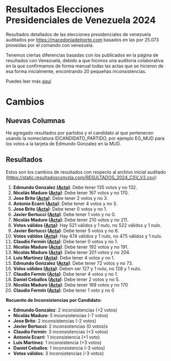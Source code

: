 # Resultados Elecciones Presidenciales de Venezuela 2024 

Resultados detallados de las elecciones presidenciales de venezuela auditados por https://macedoniadelnorte.com basados en las por 25.073 proveidas por el comando con venezuela.

Tenemos ciertas diferencias basadas con los publicados en la página de resultados con Venezuela, debido a que hicimos una auditoria colaborativa en la que confirmamos de forma manual todas las actas que se hicieron de esa forma inicialmente, encontrando 20 pequeñas inconsistencias.

Puedes leer más [aquí](https://giuseppe.xyz/como-encontramos-18-inconsistencias-resultados-venezuela/)

# Cambios

## Nuevas Columnas

He agregado resultados por partidos y el candidato al que pertenecen usando la nomeclatura IDCANDIDATO_PARTIDO, por ejemplo EG_MUD para los votos a la tarjeta de Edmundo Gonzalez en la MUD.

## Resultados

Estos son los cambios de resultados con respecto al archivo inicial auditado (https://static.resultadosconvzla.com/RESULTADOS_2024_CSV_V2.csv): 


1. **Edmundo Gonzalez [(Acta)](https://static.resultadosconvzla.com/786908_467804_0105Acta0105.jpg)**: Debe tener 135 votos y no 132.
2. **Nicolás Maduro ([Acta](https://static.resultadosconvzla.com/786908_467804_0105Acta0105.jpg))**: Debe tener 167 votos y no 170.
3. **Jose Brito ([Acta](https://static.resultadosconvzla.com/021223_296437_0774Acta0190.jpg))**: Debe tener 2 votos y no 3.
4. **Antonio Ecarri ([Acta](https://static.resultadosconvzla.com/021223_296437_0774Acta0190.jpg))**: Debe tener 4 votos y no 3.
5. **Jose Brito ([Acta](https://static.resultadosconvzla.com/388421_351297_0381Acta0144.jpg))**: Debe tener 0 votos y no 1.
6. **Javier Bertucci ([Acta](https://static.resultadosconvzla.com/388421_351297_0381Acta0144.jpg))**: Debe tener 1 voto y no 0.
7. **Nicolás Maduro ([Acta](https://static.resultadosconvzla.com/AG8AC28766_614143_2024-07-29-0001.jpg))**: Debe tener 210 votos y no 211.
8. **Votos válidos ([Acta](https://static.resultadosconvzla.com/AG8AC28766_614143_2024-07-29-0001.jpg))**: Hay 521 válidos y 1 nulo, no 522 válidos y 1 nulo.
9. **Javier Bertucci ([Acta](https://static.resultadosconvzla.com/AG8ACO4551_873267_2024-07-29-0033.jpg))**: Debe tener 5 votos y no 6.
10. **Votos válidos ([Acta](https://static.resultadosconvzla.com/AG8ACO4551_873267_2024-07-29-0033.jpg))**: Hay 474 válidos y 1 nulo, no 475 válidos y 1 nulo.
11. **Claudio Fermín ([Acta](https://static.resultadosconvzla.com/AG8ACO4551_718458_2024-07-29-0003.jpg))**: Debe tener 0 votos y no 1.
12. **Nicolás Maduro ([Acta](https://static.resultadosconvzla.com/AG8ACO4551_718458_2024-07-29-0003.jpg))**: Debe tener 192 votos y no 191.
13. **Nicolás Maduro ([Acta](https://static.resultadosconvzla.com/AG8A004669_162437_2024-07-29-0001.jpg))**: Debe tener 201 votos y no 204.
14. **Luis Martinez ([Acta](https://static.resultadosconvzla.com/AG8A004669_162437_2024-07-29-0001.jpg))**: Debe tener 4 votos y no 1.
15. **Edmundo Gonzalez ([Acta](https://static.resultadosconvzla.com/AG8A004164_767457_2024-07-29-0001.jpg))**: Debe tener 72 votos y no 73.
16. **Volos válidos ([Acta](https://static.resultadosconvzla.com/AG8A004164_767457_2024-07-29-0001.jpg))**: Deben ser 127 y 1 nulo, no 128 y 1 nulo.
17. **Claudio Fermín ([Acta](https://static.resultadosconvzla.com/021223_296437_0774Acta0190.jpg))**: Debe tener 4 votos y no 1.
18. **Daniel Ceballos ([Acta](https://static.resultadosconvzla.com/021223_296437_0774Acta0190.jpg))**: Debe tener 2 votos y no 5.
19. **Nicolás Maduro ([Acta](https://static.resultadosconvzla.com/454402_878717_0417Acta0379.jpg))**: Debe tener 169 votos y no 170
20. **Claudio Fermín ([Acta](https://static.resultadosconvzla.com/454402_878717_0417Acta0379.jpg))**: Debe tener 1 voto y no 0

**Recuento de Inconsistencias por Candidato:**

- **Edmundo Gonzalez**: 2 inconsistencias (+2 votos)
- **Nicolás Maduro**: 5 inconsistencias (-7 votos)
- **Jose Brito**: 2 inconsistencias (-2 votos)
- **Javier Bertucci**: 2 inconsistencias (0 votos)s
- **Claudio Fermín**: 3 inconsistencias (+3 votos)
- **Antonio Ecarri**: 1 inconsistencia (+1 voto)
- **Luis Martinez**: 1 inconsistencia (+3 votos)
- **Daniel Ceballos**: 1 inconsistencia (-3 votos)
- **Votos válidos**: 3 inconsistencias (-3 votos)
